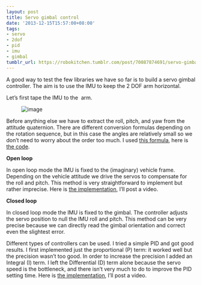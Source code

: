 ```yaml
---
layout: post
title: Servo gimbal control
date: '2013-12-15T15:57:00+08:00'
tags:
- servo
- 2dof
- pid
- imu
- gimbal
tumblr_url: https://robokitchen.tumblr.com/post/70087874691/servo-gimbal-control
---
```

A good way to test the few libraries we have so far is to build a servo gimbal controller. The aim is to use the IMU to keep the 2 DOF arm horizontal.

Let’s first tape the IMU to the&nbsp; arm.

<figure class="tmblr-full" data-orig-height="334" data-orig-width="500" data-orig-src="https://64.media.tumblr.com/72aaa9eab20f0c44a05aab240e6f65a6/tumblr_inline_mxutz2cKYM1snd83q.jpg"><img alt="image" src="https://64.media.tumblr.com/26e78c8d0e8cc3cbe0dd94efb29efddf/tumblr_inline_pk09h1BXK91snd83q_540.jpg" data-orig-height="334" data-orig-width="500" data-orig-src="https://64.media.tumblr.com/72aaa9eab20f0c44a05aab240e6f65a6/tumblr_inline_mxutz2cKYM1snd83q.jpg"></figure>

Before anything else we have to extract the roll, pitch, and yaw from the attitude quaternion. There are different conversion formulas depending on the rotation sequence, but in this case the angles are relatively small so we don’t need to worry about the order too much. I used [this formula](http://en.wikipedia.org/wiki/Conversion_between_quaternions_and_Euler_angles#Conversion), here is [the code](https://github.com/marcv81/robokitchen/commit/fc5ebfe5639c7de99b923ec3587c71191e52d16f).

**Open loop**

In open loop mode the IMU is fixed to the (imaginary) vehicle frame. Depending on the vehicle attitude we drive the servos to compensate for the roll and pitch. This method is very straightforward to implement but rather imprecise. Here is [the implementation](https://github.com/marcv81/robokitchen/tree/0642e581e9989f09c3f41357142f9333297cdca8/sketches/OpenLoopServoGimbal), I’ll post a video.

**Closed loop**

In closed loop mode the IMU is fixed to the gimbal. The controller adjusts the servo position to null the IMU roll and pitch. This method can be very precise because we can directly read the gimbal orientation and correct even the slightest error.

Different types of controllers can be used. I tried a simple PID and got good results. I first implemented just the proportional (P) term: it worked well but the precision wasn’t too good. In order to increase the precision I added an Integral (I) term. I left the Differential (D) term alone because the servo speed is the bottleneck, and there isn’t very much to do to improve the PID setting time. Here is [the implementation](https://github.com/marcv81/robokitchen/tree/f1a68d44ebbdd56d1f5b6e7d69701fb8f067c73a/sketches/ClosedLoopServoGimbal), I’ll post a video.

